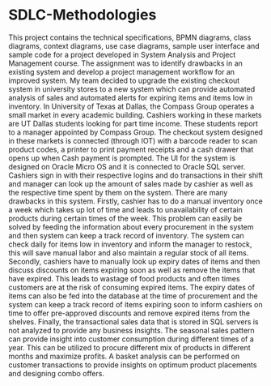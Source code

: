# SDLC-Methodologies
This project contains the technical specifications, BPMN diagrams, class diagrams, context diagrams, use case diagrams, sample user interface and sample code for a project developed in System Analysis and Project Management course. The assignment was to identify drawbacks in an existing system and develop a project management workflow for an improved system. My team decided to upgrade the existing checkout system in university stores to a new system which can provide automated analysis of sales and automated alerts for expiring items and items low in inventory.
In University of Texas at Dallas, the Compass Group operates a small market in every academic building. Cashiers working in these markets are UT Dallas students looking for part time income. These students report to a manager appointed by Compass Group. The checkout system designed in these markets is connected (through IOT) with a barcode reader to scan product codes, a printer to print payment receipts and a cash drawer that opens up when Cash payment is prompted. The UI for the system is designed on Oracle Micro OS and it is connected to Oracle SQL server. Cashiers sign in with their respective logins and do transactions in their shift and manager can look up the amount of sales made by cashier as well as the respective time spent by them on the system. 
There are many drawbacks in this system. Firstly, cashier has to do a manual inventory once a week which takes up lot of time and leads to unavailability of certain products during certain times of the week. This problem can easily be solved by feeding the information about every procurement in the system and then system can keep a track record of inventory. The system can check daily for items low in inventory and inform the manager to restock, this will save manual labor and also maintain a regular stock of all items. Secondly, cashiers have to manually look up expiry dates of items and then discuss discounts on items expiring soon as well as remove the items that have expired. This leads to wastage of food products and often times customers are at the risk of consuming expired items. The expiry dates of items can also be fed into the database at the time of procurement and the system can keep a track record of items expiring soon to inform cashiers on time to offer pre-approved discounts and remove expired items from the shelves. Finally, the transactional sales data that is stored in SQL servers is not analyzed to provide any business insights. The seasonal sales pattern can provide insight into customer consumption during different times of a year. This can be utilized to procure different mix of products in different months and maximize profits. A basket analysis can be performed on customer transactions to provide insights on optimum product placements and designing combo offers.  

